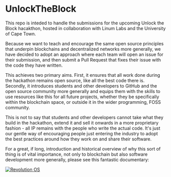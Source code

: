 # UnlockTheBlock

This repo is inteded to handle the submissions for the upcoming Unlock the Block hacakthon, hosted in collaboration with Linum Labs and the University of Cape Town. 

Because we want to teach and encourage the same open source principles that underpin blockchains and decentralized networks more generally, we have decided to adopt an approach where each team will open an issue for their submission, and then submit a Pull Request that fixes their issue with the code they have written.

This achieves two primary aims. First, it ensures that all work done during the hackathon remains open source, like all the best code there is. Secondly, it introduces students and other developers to GitHub and the open source community more generally and equips them with the skills to use resources like this for all future projects, whether they be specifically within the blockchain space, or outside it in the wider programming, FOSS community. 

This is not to say that students and other developers cannot take what they build in the hackathon, extend it and sell it onwards in a more proprietary fashion - all IP remains with the people who write the actual code. It's just our gentle way of encouraging people just entering the industry to adopt the best practices around how they work on and share their software.

For a great, if long, introduction and historical overview of why this sort of thing is of vital importance, not only to blockchain but also software development more generally, please see this fantastic documentary: 

[![Revolution OS](https://img.youtube.com/vi/-1h4RNetLbg/0.jpg)](https://www.youtube.com/watch?v=-1h4RNetLbg "Revolution OS")

